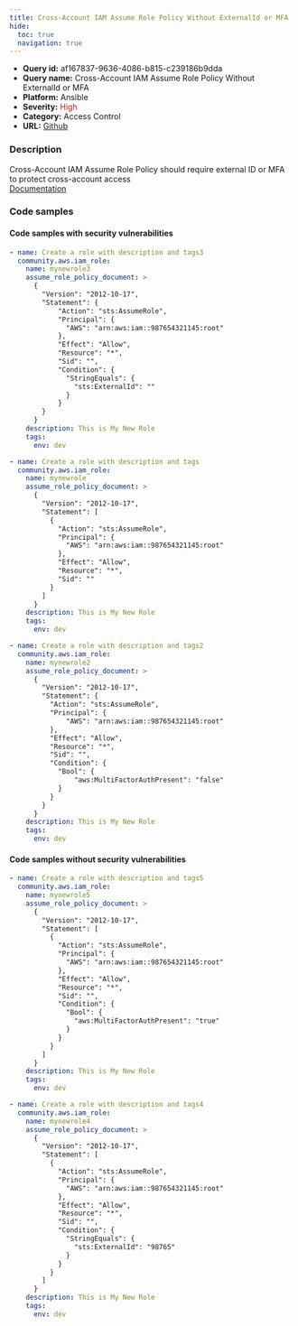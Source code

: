 ```yaml
---
title: Cross-Account IAM Assume Role Policy Without ExternalId or MFA
hide:
  toc: true
  navigation: true
---
```


<style>
  .highlight .hll {
    background-color: #ff171742;
  }
  .md-content {
    max-width: 1100px;
    margin: 0 auto;
  }
</style>

-   **Query id:** af167837-9636-4086-b815-c239186b9dda
-   **Query name:** Cross-Account IAM Assume Role Policy Without ExternalId or MFA
-   **Platform:** Ansible
-   **Severity:** <span style="color:#bb2124">High</span>
-   **Category:** Access Control
-   **URL:** [Github](https://github.com/Checkmarx/kics/tree/master/assets/queries/ansible/aws/cross_account_iam_assume_role_policy_without_external_id_or_mfa)

### Description
Cross-Account IAM Assume Role Policy should require external ID or MFA to protect cross-account access<br>
[Documentation](https://docs.ansible.com/ansible/latest/collections/community/aws/iam_role_module.html#parameter-assume_role_policy_document)

### Code samples
#### Code samples with security vulnerabilities
```yaml title="Positive test num. 1 - yaml file" hl_lines="4"
- name: Create a role with description and tags3
  community.aws.iam_role:
    name: mynewrole3
    assume_role_policy_document: >
      {
        "Version": "2012-10-17",
        "Statement": {
            "Action": "sts:AssumeRole",
            "Principal": {
              "AWS": "arn:aws:iam::987654321145:root"
            },
            "Effect": "Allow",
            "Resource": "*",
            "Sid": "",
            "Condition": {
              "StringEquals": {
                "sts:ExternalId": ""
              }
            }
        }
      }
    description: This is My New Role
    tags:
      env: dev

```
```yaml title="Positive test num. 2 - yaml file" hl_lines="4"
- name: Create a role with description and tags
  community.aws.iam_role:
    name: mynewrole
    assume_role_policy_document: >
      {
        "Version": "2012-10-17",
        "Statement": [
          {
            "Action": "sts:AssumeRole",
            "Principal": {
              "AWS": "arn:aws:iam::987654321145:root"
            },
            "Effect": "Allow",
            "Resource": "*",
            "Sid": ""
          }
        ]
      }
    description: This is My New Role
    tags:
      env: dev

```
```yaml title="Positive test num. 3 - yaml file" hl_lines="4"
- name: Create a role with description and tags2
  community.aws.iam_role:
    name: mynewrole2
    assume_role_policy_document: >
      {
        "Version": "2012-10-17",
        "Statement": {
          "Action": "sts:AssumeRole",
          "Principal": {
              "AWS": "arn:aws:iam::987654321145:root"
          },
          "Effect": "Allow",
          "Resource": "*",
          "Sid": "",
          "Condition": {
            "Bool": {
                "aws:MultiFactorAuthPresent": "false"
            }
          }
        }
      }
    description: This is My New Role
    tags:
      env: dev

```


#### Code samples without security vulnerabilities
```yaml title="Negative test num. 1 - yaml file"
- name: Create a role with description and tags5
  community.aws.iam_role:
    name: mynewrole5
    assume_role_policy_document: >
      {
        "Version": "2012-10-17",
        "Statement": [
          {
            "Action": "sts:AssumeRole",
            "Principal": {
              "AWS": "arn:aws:iam::987654321145:root"
            },
            "Effect": "Allow",
            "Resource": "*",
            "Sid": "",
            "Condition": {
              "Bool": {
                "aws:MultiFactorAuthPresent": "true"
              }
            }
          }
        ]
      }
    description: This is My New Role
    tags:
      env: dev

```
```yaml title="Negative test num. 2 - yaml file"
- name: Create a role with description and tags4
  community.aws.iam_role:
    name: mynewrole4
    assume_role_policy_document: >
      {
        "Version": "2012-10-17",
        "Statement": [
          {
            "Action": "sts:AssumeRole",
            "Principal": {
              "AWS": "arn:aws:iam::987654321145:root"
            },
            "Effect": "Allow",
            "Resource": "*",
            "Sid": "",
            "Condition": {
              "StringEquals": {
                "sts:ExternalId": "98765"
              }
            }
          }
        ]
      }
    description: This is My New Role
    tags:
      env: dev

```
